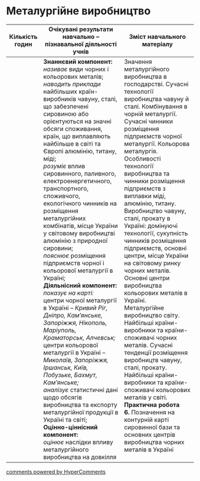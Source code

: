 <div id="hypercomments_widget" class="js-hypercomments-widget invisible"></div>

# Металургійне виробництво

<table>
  <tr>
    <td width="10%" align="center"><b>Кількість годин</b></td>  
    <td width="45%" align="center"><b>Очікувані  результати  навчально – пізнавальної  діяльності  учнів</b></td>
    <td width="45%" align="center"><b>Зміст навчального матеріалу</b></td>
  </tr>
<tbody>
  <tr>
<td width="10%" style="vertical-align:top !important;"></td>
    <td width="45%" style="vertical-align:top !important;">
    <b>Знаннєвий компонент:</b><br>
    <i>називає</i> види чорних і кольорових металів;<br>
    <i>наводить приклади</i> найбільших країн-виробників чавуну, сталі, що забезпечені сировиною або орієнтуються на значні обсяги споживання, країн, що виплавляють найбільше в світі та Європі алюмінію, титану, міді;<br> 
    <i>розуміє</i> вплив сировинного, паливного, електроенергетичного, транспортного, споживчого, екологічного чинників на розміщення металургійних комбінатів, місце України у світовому виробництві алюмінію з природної сировини;<br>
    <i>пояснює</i> розміщення підприємств чорної і кольорової металургії в Україні;<br>
    <b>Діяльнісний компонент:</b><br>
    <i>показує на карті:</i> <br>
    центри чорної металургії в Україні – <i>Кривий Ріг, Дніпро, Кам’янське, Запоріжжя, Нікополь, Маріуполь, Краматорськ, Алчевськ;</i><br>
    центри кольорової металургії в Україні – <i>Миколаїв, Запоріжжя, Іршанськ, Київ, Побузьке, Бахмут, Кам’янське;</i> <br>
    <i>аналізує</i> статистичні дані щодо обсягів виробництва та експорту металургійної продукції в Україні та світі;<br>
    <b>Оцінно-ціннісний компонент:</b><br>
    <i>оцінює</i> наслідки впливу металургійного виробництва на довкілля
    </td>
    <td width="45%" style="vertical-align:top !important;">
    Значення металургійного виробництва в господарстві. Сучасні технології виробництва чавуну й сталі. Комбінування в чорній металургії. Сучасні чинники розміщення підприємств чорної металургії. Кольорова металургія. Особливості технології виробництва та чинники розміщення підприємств з виплавки міді, алюмінію, титану. <br>
    Виробництво чавуну, сталі, прокату в Україні: домінуючі технології, сукупність чинників розміщення підприємств, основні центри, місце України на світовому ринку чорних металів. Основні центри виробництва кольорових металів в Україні.<br> 
    Металургійне виробництво світу. Найбільші країни-виробники та країни-споживачі чорних металів. Сучасні тенденції розміщення виробництв чавуну, сталі, прокату. Найбільші країни-виробники та країни-споживачі кольорових металів у світі. <br>
    <b>Практична робота</b><br>
    <b>6.</b> Позначення на контурній карті сировинної бази та основних центрів виробництва чорних металів в Україні
</td>
  </tr>
</tbody>
</table>

<div class="js-hypercomments-container">
<a href="http://hypercomments.com" class="hc-link" title="comments widget">comments powered by HyperComments</a>
</div>